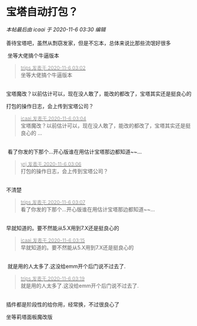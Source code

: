 # 宝塔自动打包？


<i class="pstatus"> 本帖最后由 icaai 于 2020-11-6 03:30 编辑 </i><br />
<br />
善待宝塔吧，虽然从剽窃发家，但是不忘本，总体来说比那些流氓好很多

<img src="static/image/smiley/default/lol.gif" smilieid="12" border="0" alt="" /> 坐等大佬搞个牛逼版本

<div class="quote"><blockquote><font size="2"><a href="https://www.hostloc.com/forum.php?mod=redirect&amp;goto=findpost&amp;pid=9409770&amp;ptid=763059" target="_blank"><font color="#999999">trips 发表于 2020-11-6 03:02</font></a></font><br />
坐等大佬搞个牛逼版本</blockquote></div><br />
宝塔魔改？以前估计可以，现在没人敢了，能改的都改了，宝塔其实还是挺良心的

打包的操作日志，会上传到宝塔公司？

<div class="quote"><blockquote><font size="2"><a href="https://www.hostloc.com/forum.php?mod=redirect&amp;goto=findpost&amp;pid=9409774&amp;ptid=763059" target="_blank"><font color="#999999">icaai 发表于 2020-11-6 03:04</font></a></font><br />
宝塔魔改？以前估计可以，现在没人敢了，能改的都改了，宝塔其实还是挺良心的 ...</blockquote></div><br />
<img src="static/image/smiley/default/lol.gif" smilieid="12" border="0" alt="" /> 看了你发的下那个...开心版谁在用估计宝塔那边都知道~~...

<div class="quote"><blockquote><font size="2"><a href="https://www.hostloc.com/forum.php?mod=redirect&amp;goto=findpost&amp;pid=9409776&amp;ptid=763059" target="_blank"><font color="#999999">yrj 发表于 2020-11-6 03:06</font></a></font><br />
打包的操作日志，会上传到宝塔公司？</blockquote></div><br />
不清楚

<div class="quote"><blockquote><font size="2"><a href="https://www.hostloc.com/forum.php?mod=redirect&amp;goto=findpost&amp;pid=9409777&amp;ptid=763059" target="_blank"><font color="#999999">trips 发表于 2020-11-6 03:07</font></a></font><br />
看了你发的下那个...开心版谁在用估计宝塔那边都知道~~...</blockquote></div><br />
早就知道的。要不然能从5.X用到7.X<img src="static/image/smiley/default/lol.gif" smilieid="12" border="0" alt="" />还是挺良心的

<div class="quote"><blockquote><font size="2"><a href="https://www.hostloc.com/forum.php?mod=redirect&amp;goto=findpost&amp;pid=9409780&amp;ptid=763059" target="_blank"><font color="#999999">icaai 发表于 2020-11-6 03:15</font></a></font><br />
早就知道的。要不然能从5.X用到7.X还是挺良心的</blockquote></div><br />
<img src="static/image/smiley/default/lol.gif" smilieid="12" border="0" alt="" /> 就是用的人太多了.这没给emm开个后门说不过去了.

<div class="quote"><blockquote><font size="2"><a href="https://www.hostloc.com/forum.php?mod=redirect&amp;goto=findpost&amp;pid=9409783&amp;ptid=763059" target="_blank"><font color="#999999">trips 发表于 2020-11-6 03:19</font></a></font><br />
就是用的人太多了.这没给emm开个后门说不过去了.</blockquote></div><br />
插件都是阶段性的给你用，经常换，不过很良心了

坐等莉塔面板魔改版<img src="static/image/smiley/default/lol.gif" smilieid="12" border="0" alt="" />
